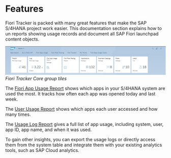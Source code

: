 # Features

Fiori Tracker is packed with many great features that make the SAP S/4HANA project work easier. This documentation section explains how to un reports showing usage records and document all SAP Fiori launchpad content objects.

[![](res/tiles.png)](res/tiles.png)
*Fiori Tracker Core group tiles*

The [Fiori App Usage Report](usage-report.md) shows which apps in your S/4HANA system are used the most. It tracks how often each app was opened today and last week.

The [User Usage Report](user-usage-report.md)  shows which apps each user accessed and how many times.

The [Usage Log Report](usage-log.md) gives a full list of app usage, including system, user, app ID, app name, and when it was used. 

To gain other insights, you can export the usage logs or directly access them from the system table and integrate them with your existing analytics tools, such as SAP Cloud analytics.